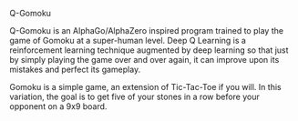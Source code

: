 Q-Gomoku

Q-Gomoku is an AlphaGo/AlphaZero inspired program trained to play the game of Gomoku at a super-human level. Deep Q Learning is a reinforcement learning technique augmented by deep learning so that just by simply playing the game over and over again, it can improve upon its mistakes and perfect its gameplay.

Gomoku is a simple game, an extension of Tic-Tac-Toe if you will. In this variation, the goal is to get five of your stones in a row before your opponent on a 9x9 board.
